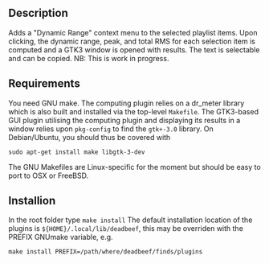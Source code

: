 ## Description
Adds a "Dynamic Range" context menu to the selected playlist items.
Upon clicking, the dynamic range, peak, and total RMS for each selection 
item is computed and a GTK3 window is opened with results. The text is selectable and can be copied.
NB: This is work in progress.

## Requirements
You need GNU make. The computing plugin relies on a dr_meter library which is also built and
installed via the top-level `Makefile`. The GTK3-based GUI plugin utilising the computing plugin and displaying its results in a window relies upon `pkg-config` to find
the `gtk+-3.0` library. On Debian/Ubuntu, you should thus be covered with
```
sudo apt-get install make libgtk-3-dev
```
The GNU Makefiles are Linux-specific for the moment but should be easy to port
to OSX or FreeBSD.

## Installion
In the root folder type
```make install```
The default installation location of the plugins is
`${HOME}/.local/lib/deadbeef`, this may be overriden with the PREFIX GNUmake
variable, e.g.
```
make install PREFIX=/path/where/deadbeef/finds/plugins
```
